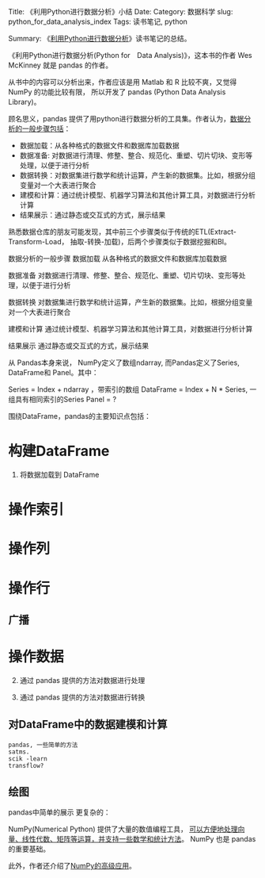 Title: 《利用Python进行数据分析》小结
Date: 
Category: 数据科学
slug: python_for_data_analysis_index
Tags: 读书笔记, python

Summary:
    《[利用Python进行数据分析](https://book.douban.com/subject/25779298/)》读书笔记的总结。


《利用Python进行数据分析(Python for　Data Analysis)》，这本书的作者 Wes McKinney 就是 pandas 的作者。

从书中的内容可以分析出来，作者应该是用 Matlab 和 R 比较不爽，又觉得 NumPy 的功能比较有限，
所以开发了 pandas (Python Data Analysis Library)。

顾名思义，pandas 提供了用python进行数据分析的工具集。作者认为，[数据分析的一般步骤包括](/2017/02/14/python_data_analysis2.html)：

- 数据加载：从各种格式的数据文件和数据库加载数据
- 数据准备: 对数据进行清理、修整、整合、规范化、重塑、切片切块、变形等处理，以便于进行分析
- 数据转换：对数据集进行数学和统计运算，产生新的数据集。比如，根据分组变量对一个大表进行聚合
- 建模和计算：通过统计模型、机器学习算法和其他计算工具，对数据进行分析计算
- 结果展示：通过静态或交互式的方式，展示结果

熟悉数据仓库的朋友可能发现，其中前三个步骤类似于传统的ETL(Extract-Transform-Load， 抽取-转换-加载)，后两个步骤类似于数据挖掘和BI。

数据分析的一般步骤
数据加载
从各种格式的数据文件和数据库加载数据

数据准备
对数据进行清理、修整、整合、规范化、重塑、切片切块、变形等处理，以便于进行分析

数据转换
对数据集进行数学和统计运算，产生新的数据集。比如，根据分组变量对一个大表进行聚合

建模和计算
通过统计模型、机器学习算法和其他计算工具，对数据进行分析计算

结果展示
通过静态或交互式的方式，展示结果



从 Pandas本身来说，
NumPy定义了数组ndarray, 而Pandas定义了Series, DataFrame和 Panel。其中：

Series = Index + ndarray ，带索引的数组
DataFrame = Index + N * Series, 一组具有相同索引的Series
Panel = ?

围绕DataFrame，pandas的主要知识点包括：

# 构建DataFrame

1. 将数据加载到 DataFrame

# 操作索引

# 操作列

# 操作行

## 广播

# 操作数据

2. 通过 pandas 提供的方法对数据进行处理

3. 通过 pandas 提供的方法对数据进行转换


## 对DataFrame中的数据建模和计算

	pandas, 一些简单的方法
	satms.
	scik -learn
	transflow?


## 绘图

pandas中简单的展示
   更复杂的：





   


NumPy(Numerical Python) 提供了大量的数值编程工具，
[可以方便地处理向量、线性代数、矩阵等运算，并支持一些数学和统计方法](/2017/02/17/python_data_analysis4.html)。
NumPy 也是 pandas 的重要基础。

此外，作者还介绍了[NumPy的高级应用](#)。